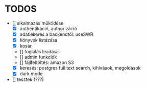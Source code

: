 # TODOS

- [] alkalmazás működése
  - [x] authentikáció, authorizáció
  - [x] adatlekérés a backendtől: useSWR
  - [x] könyvek listázása
  - [x] kosár
  - [] foglalás leadása
  - [] admin funkciók
  - [] fájlfeltöltés: amazon S3
  - [x] keresés: postgres full text search, kihívások, megoldások
  - [x] dark mode

- [] tesztek (???)
